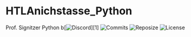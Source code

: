 # HTLAnichstasse_Python
Prof. Signitzer Python 
b[![Discord](https://img.shields.io/discord/909890344521433148?color=pink&label=Discord&logo=Discord&logoColor=white&style=for-the-badge)][1] ![Commits](https://img.shields.io/github/last-commit/TheLucas777/Python_HTLAnichstasse?style=for-the-badge) ![Reposize](https://img.shields.io/github/repo-size/TheLucas777/Python_HTLAnichstasse?style=for-the-badge) ![License](https://img.shields.io/github/license/TheLucas777/Python_HTLAnichstasse?style=for-the-badge) 

